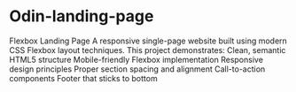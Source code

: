 # Odin-landing-page
Flexbox Landing Page A responsive single-page website built using modern CSS Flexbox layout techniques. This project demonstrates:  Clean, semantic HTML5 structure  Mobile-friendly Flexbox implementation  Responsive design principles  Proper section spacing and alignment  Call-to-action components  Footer that sticks to bottom
